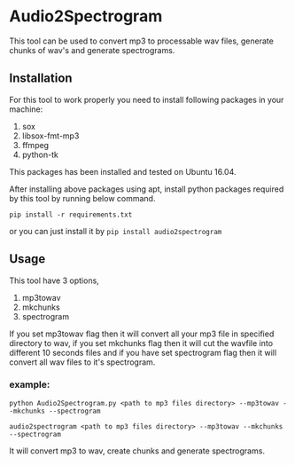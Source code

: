 # Audio2Spectrogram
This tool can be used to convert mp3 to processable wav files, generate chunks of wav's and generate spectrograms.
## Installation
For this tool to work properly you need to install following packages in your machine:
1. sox
2. libsox-fmt-mp3
3. ffmpeg
4. python-tk

This packages has been installed and tested on Ubuntu 16.04.

After installing above packages using apt, install python packages required by this tool by running below command.

`pip install -r requirements.txt`

or you can just install it by `pip install audio2spectrogram`

## Usage
This tool have 3 options,
1. mp3towav
2. mkchunks
3. spectrogram

If you set mp3towav flag then it will convert all your mp3 file in specified directory to wav, if you set mkchunks flag then it will cut the wavfile into different 10 seconds files and if you have set spectrogram flag then it will convert all wav files to 
it's spectrogram.

### example:

`python Audio2Spectrogram.py <path to mp3 files directory> --mp3towav --mkchunks --spectrogram`

`audio2spectrogram <path to mp3 files directory> --mp3towav --mkchunks --spectrogram`

It will convert mp3 to wav, create chunks and generate spectrograms.

